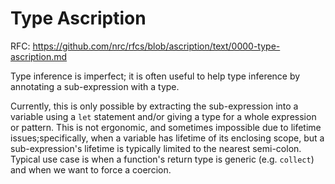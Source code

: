# Type Ascription

RFC: https://github.com/nrc/rfcs/blob/ascription/text/0000-type-ascription.md

Type inference is imperfect; it is often useful to help type inference by annotating a sub-expression with a type.

Currently, this is only possible by extracting the sub-expression into a variable using a `let` statement and/or giving a type for a whole expression or pattern. This is not ergonomic, and sometimes impossible due to lifetime issues;specifically, when a variable has lifetime of its enclosing scope, but a sub-expression's lifetime is typically limited to the nearest semi-colon. Typical use case is when a function's return type is generic (e.g. `collect`) and when we want to force a coercion.

